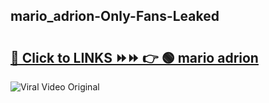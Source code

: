 
 ## mario_adrion-Only-Fans-Leaked

# <h2><a href="https://clipsfans.com/mario_adrion&ref=git">🔗 Click to LINKS ⏩⏩ 👉 🟢 mario adrion </a></h2>

<a href="https://clipsfans.com/mario_adrion&ref=git" rel="nofollow" data-target="animated-image.originalLink"><img src="https://i.ibb.co.com/xMMVF88/686577567.gif" alt="Viral Video Original" style="max-width: 100%; display: inline-block;" data-target="animated-image.originalImage"></a>
